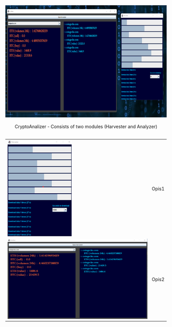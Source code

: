 <center>
<img src="https://github.com/Biniobiniasty/CryptoAnalizer/blob/master/screenshoot/2.png" height="350" width="800"/>
<br /><br />
 CryptoAnalizer - Consists of two modules (Harvester and Analyzer)
 <br /><br />

<table>
<tr><td>
 <img src="https://github.com/Biniobiniasty/CryptoAnalizer/blob/master/screenshoot/1.png" height="300" width="200"/></td>
 <td>Opis1
 </td></tr>
 <tr><td>
 <img src="https://github.com/Biniobiniasty/CryptoAnalizer/blob/master/screenshoot/3.png" height="250" width="450"/>
</td><td>
Opis2
</td></tr>
 </table>

</center>
